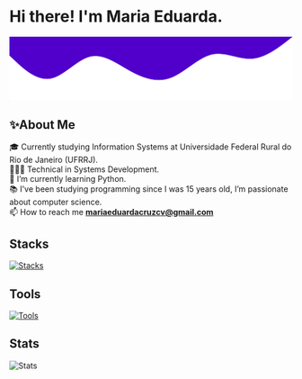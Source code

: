 # Hi there! I'm Maria Eduarda.

<img src="images/wave.svg" alt="SVG de onda">
<br>

## ✨About Me

🎓 Currently studying Information Systems at Universidade Federal Rural do Rio de Janeiro (UFRRJ). <br>
👩🏽‍🎓 Technical in Systems Development.<br>
📌  I’m currently learning Python.  <br>
📚 I've been studying programming since I was 15 years old, I’m passionate about computer science. <br>
📫 How to reach me **mariaeduardacruzcv@gmail.com**

## Stacks

[![Stacks](https://skillicons.dev/icons?i=java,spring,mysql,react,flask,python)](https://skillicons.dev)

## Tools

[![Tools](https://skillicons.dev/icons?i=postman,vscode,eclipse,maven,git)](https://skillicons.dev)

## Stats

![Stats](https://github-readme-stats.vercel.app/api/top-langs/?username=mariamourie&theme=midnight-purple&hide_border=false&include_all_commits=true&count_private=true&layout=compact)
